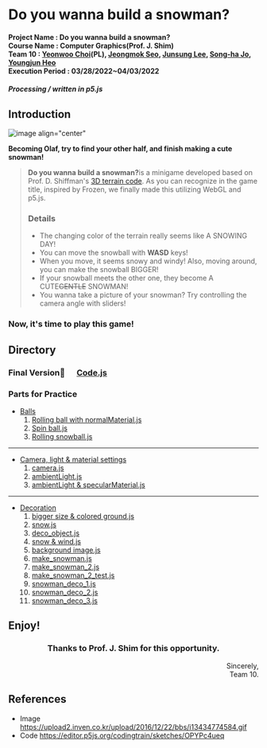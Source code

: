 # Do you wanna build a snowman?

  #### Project Name : Do you wanna build a snowman?<br/>Course Name : Computer Graphics(Prof. J. Shim)<br/>Team 10 : [Yeonwoo Choi](https://github.com/wafla)(PL), [Jeongmok Seo](https://github.com/SeoJeongmok), [Junsung Lee](https://github.com/leejs123), [Song-ha Jo](https://github.com/Song-haJo), [Youngjun Heo](https://github.com/telecom9005)<br/>Execution Period : 03/28/2022~04/03/2022
##### Processing / written in p5.js

  ## Introduction
  ![image align="center"](https://user-images.githubusercontent.com/102511282/161424612-046447d3-5707-4000-bec9-af1a57666166.png)
  
  <b>Becoming Olaf, try to find your other half, and finish making a cute snowman!</b>
  > <b>Do you wanna build a snowman?</b>is a minigame developed based on Prof. D. Shiffman's [3D terrain code](https://editor.p5js.org/codingtrain/sketches/OPYPc4ueq). As you can recognize in the game title, inspired by Frozen, we finally made this utilizing WebGL and p5.js.
  > ### Details
  > - The changing color of the terrain really seems like A SNOWING DAY! 
  > - You can move the snowball with **WASD** keys!
  > - When you move, it seems snowy and windy! Also, moving around, you can make the snowball BIGGER!
  > - If your snowball meets the other one, they become A CUTE~~GENTLE~~ SNOWMAN!
  > - You wanna take a picture of your snowman? Try controlling the camera angle with sliders!
  
### Now, it's time to play this game!

  ## Directory
  ### Final Version🎉&nbsp; &nbsp; &nbsp;  [Code.js](https://github.com/wafla/Do-you-wanna-build-a-snowman/blob/main/Code.js "Code.js")
  ### Parts for Practice
- [Balls](https://github.com/wafla/Terrain-with-Lilght-Camera-Material/tree/main/Balls "Balls")
	 1. [Rolling ball with normalMaterial.js](https://github.com/wafla/Do-you-wanna-build-a-snowman/blob/main/Balls/Rolling%20ball%20with%20normalMaterial.js "Rolling ball with normalMaterial.js")
	 2. [Spin ball.js](https://github.com/wafla/Terrain-with-Lilght-Camera-Material/blob/main/Balls/Spin%20ball.js "Spin ball.js")
	 3. [Rolling snowball.js](https://github.com/wafla/Terrain-with-Lilght-Camera-Material/blob/main/Balls/Rolling%20snowball.js "Rolling snowball.js")
---
 - [Camera, light & material settings](https://github.com/wafla/Terrain-with-Lilght-Camera-Material/tree/main/Camera%2C%20light%20%26%20material%20settings "Camera, light & material settings")
	 1. [camera.js](https://github.com/wafla/Terrain-with-Lilght-Camera-Material/blob/main/Camera%2C%20light%20%26%20material%20settings/camera.js "camera.js")
	 2. [ambientLight.js](https://github.com/wafla/Terrain-with-Lilght-Camera-Material/blob/main/Camera%2C%20light%20%26%20material%20settings/ambientLight.js "ambientLight.js")
	 3. [ambientLight & specularMaterial.js](https://github.com/wafla/Terrain-with-Lilght-Camera-Material/blob/main/Camera%2C%20light%20%26%20material%20settings/ambientLight%20%26%20specularMaterial.js "ambientLight & specularMaterial.js")
---	 
 - [Decoration](https://github.com/wafla/Terrain-with-Lilght-Camera-Material/tree/main/Decoration "Decoration")
	 1. [bigger size & colored ground.js](https://github.com/wafla/Terrain-with-Lilght-Camera-Material/blob/main/Decoration/bigger%20size%20%26%20colored%20ground.js "bigger size & colored ground.js")
	 2. [snow.js](https://github.com/wafla/Terrain-with-Lilght-Camera-Material/blob/main/Decoration/snow.js "snow.js")
	 3. [deco_object.js](https://github.com/wafla/Terrain-with-Lilght-Camera-Material/blob/main/Decoration/deco_object.js "deco_object.js")
	 4. [snow & wind.js](https://github.com/wafla/Terrain-with-Lilght-Camera-Material/blob/main/Decoration/snow%20%26%20wind.js "snow & wind.js")
	 5. [background image.js](https://github.com/wafla/Terrain-with-Lilght-Camera-Material/blob/main/Decoration/background%20image.js "background image.js")
	 6. [make_snowman.js](https://github.com/wafla/Terrain-with-Lilght-Camera-Material/blob/main/Decoration/make_snowman.js "make_snowman.js")
	 7. [make_snowman_2.js](https://github.com/wafla/Terrain-with-Lilght-Camera-Material/blob/main/Decoration/make_snowman_2.js "make_snowman_2.js")
	 8. [make_snowman_2_test.js](https://github.com/wafla/Terrain-with-Lilght-Camera-Material/blob/main/Decoration/make_snowman_2_test.js "make_snowman_2_test.js")
	  9. [snowman_deco_1.js](https://github.com/wafla/Terrain-with-Lilght-Camera-Material/blob/main/Decoration/snowman_deco_1.js "snowman_deco_1.js")
	  10. [snowman_deco_2.js](https://github.com/wafla/Terrain-with-Lilght-Camera-Material/blob/main/Decoration/snowman_deco_2.js "snowman_deco_2.js")
	  11. [snowman_deco_3.js](https://github.com/wafla/Terrain-with-Lilght-Camera-Material/blob/main/Decoration/snowman_deco_3.js "snowman_deco_3.js")

## Enjoy!

<h3 align="center">Thanks to Prof. J. Shim for this opportunity.</h3>
	<p align="right">Sincerely,<br/>Team 10.</p>

  ## References
  - Image
  https://upload2.inven.co.kr/upload/2016/12/22/bbs/i13434774584.gif
- Code
  https://editor.p5js.org/codingtrain/sketches/OPYPc4ueq
